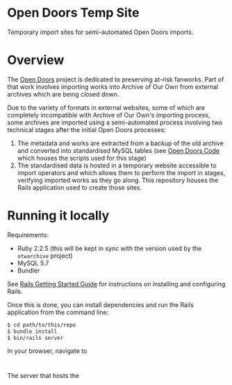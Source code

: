 # Open Doors Temp Site
Temporary import sites for semi-automated Open Doors imports.

# Overview
The [Open Doors](http://opendoors.transformativeworks.org/) project is dedicated to preserving at-risk fanworks. Part of 
that work involves importing works into Archive of Our Own from external archives which are being closed down. 

Due to the variety of formats in external websites, some of which are completely incompatible with Archive of Our Own's
importing process, some archives are imported using a semi-automated process involving two technical stages after the
initial Open Doors processes:

1. The metadata and works are extracted from a backup of the old archive and converted into standardised MySQL tables 
(see [Open Doors Code](https://github.com/otwcode/open-doors-code) which houses the scripts used for this stage)
1. The standardised data is hosted in a temporary website accessible to import operators and which allows them to 
perform the import in stages, verifying imported works as they go along. This repository houses the Rails application 
used to create those sites.

# Running it locally
Requirements:
- Ruby 2.2.5 (this will be kept in sync with the version used by the `otwarchive` project)
- MySQL 5.7
- Bundler

See [Rails Getting Started Guide](http://guides.rubyonrails.org/getting_started.html) for instructions on installing and configuring Rails.

Once this is done, you can install dependencies and run the Rails application from the command line:
```bash
$ cd path/to/this/repo
$ bundle install
$ bin/rails server
``` 

In your browser, navigate to 

#
The server that hosts the 
